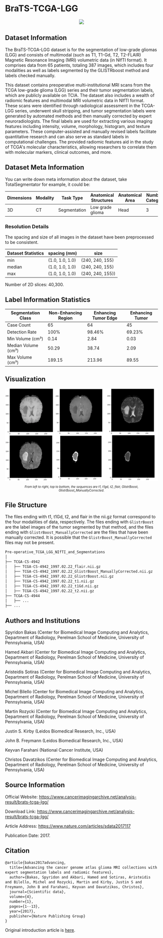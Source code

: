 # BraTS-TCGA-LGG

<div align="center">
    <a href="https://github.com/openmedlab/"><img width="300px" height="auto" src="appendix/BraTS-TCGA-LGG_0.avif"></a>
</div>
<p style="text-align:center;font-size:10px;"><em></em></p>

## Dataset Information

The BraTS-TCGA-LGG dataset is for the segmentation of low-grade gliomas (LGG) and consists of multimodal (such as T1, T1-Gd, T2, T2-FLAIR) Magnetic Resonance Imaging (MRI) volumetric data (in NIfTI format). It comprises data from 65 patients, totaling 387 images, which includes four modalities as well as labels segmented by the GLISTRboost method and labels checked manually.

This dataset contains preoperative multi-institutional MRI scans from the TCGA low-grade glioma (LGG) series and their tumor segmentation labels, which are publicly available on TCIA. The dataset also includes a wealth of radiomic features and multimodal MRI volumetric data in NIfTI format. These scans were identified through radiological assessment in the TCGA-LGG series, underwent skull stripping, and tumor segmentation labels were generated by automated methods and then manually corrected by expert neuroradiologists. The final labels are used for extracting various imaging features including intensity, volume, morphology, histogram, and texture parameters. These computer-assisted and manually revised labels facilitate quantitative research and can also serve as standard labels in computational challenges. The provided radiomic features aid in the study of TCGA's molecular characteristics, allowing researchers to correlate them with molecular markers, clinical outcomes, and more.

## Dataset Meta Information

You can write down meta information about the dataset, take TotalSegmentator for example, it could be:

| Dimensions | Modality | Task Type | Anatomical Structures | Anatomical Area | Number of Categories | Data Volume | File Format |
|------------|----------|-----------|-----------------------|-----------------|----------------------|-------------|-------------|
| 3D         | CT       | Segmentation | Low grade glioma      | Head            | 3                    | 65          | .nii.gz     |


### Resolution Details

The spacing and size of all images in the dataset have been preprocessed to be consistent.

| Dataset Statistics | spacing (mm)     | size            |
|--------------------|------------------|-----------------|
| min                | (1.0, 1.0, 1.0)              | (240, 240, 155)     |
| median             | (1.0, 1.0, 1.0)           | (240, 240, 155) |
| max                | (1.0, 1.0, 1.0)              | (240, 240, 155)) |

Number of 2D slices: 40,300.

## Label Information Statistics

| Segmentation Class | Non-Enhancing Region | Enhancing Tumor Edge | Enhancing Tumor |
|--------------------|----------------------|----------------------|-----------------|
| Case Count         | 65                   | 64                   | 45              |
| Detection Rate     | 100%                 | 98.46%               | 69.23%          |
| Min Volume (cm³)   | 0.14                 | 2.84                 | 0.03            |
| Median Volume (cm³)| 50.29                | 38.74                | 2.09            |
| Max Volume (cm³)   | 189.15               | 213.96               | 89.55           |


## Visualization

<div align="center">
    <a href="https://github.com/openmedlab/"><img width="700px" height="auto" src="appendix/BraTS-TCGA-LGG_1.webp"></a>
</div>
<p style="text-align:center;font-size:10px;"><em> From left to right, top to bottom, the sequences are t1, t1gd, t2, flair, GlistrBoost, GlistrBoost_ManuallyCorrected.</em></p>

## File Structure

The files ending with t1, t1Gd, t2, and flair in the nii.gz format correspond to the four modalities of data, respectively. The files ending with `GlistrBoost` are the label images of the tumor segmented by that method, and the files ending with `GlistrBoost_ManuallyCorrected` are the files that have been manually corrected. It is possible that the `GlistrBoost_ManuallyCorrected` files may not be present.

``` 
Pre-operative_TCGA_LGG_NIfTI_and_Segmentations
│
├── TCGA-CS-4942
│   ├── TCGA-CS-4942_1997.02.22_flair.nii.gz
│   ├── TCGA-CS-4942_1997.02.22_GlistrBoost_ManuallyCorrected.nii.gz
│   ├── TCGA-CS-4942_1997.02.22_GlistrBoost.nii.gz
│   ├── TCGA-CS-4942_1997.02.22_t1.nii.gz
│   ├── TCGA-CS-4942_1997.02.22_t1Gd.nii.gz
│   ├── TCGA-CS-4942_1997.02.22_t2.nii.gz
├── TCGA-CS-4944
│   ├── ...
├── ...
```

## Authors and Institutions

Spyridon Bakas (Center for Biomedical Image Computing and Analytics, Department of Radiology, Perelman School of Medicine, University of Pennsylvania, USA)

Hamed Akbari (Center for Biomedical Image Computing and Analytics, Department of Radiology, Perelman School of Medicine, University of Pennsylvania, USA)

Aristeidis Sotiras (Center for Biomedical Image Computing and Analytics, Department of Radiology, Perelman School of Medicine, University of Pennsylvania, USA)

Michel Bilello (Center for Biomedical Image Computing and Analytics, Department of Radiology, Perelman School of Medicine, University of Pennsylvania, USA)

Martin Rozycki (Center for Biomedical Image Computing and Analytics, Department of Radiology, Perelman School of Medicine, University of Pennsylvania, USA)

Justin S. Kirby (Leidos Biomedical Research, Inc., USA)

John B. Freymann (Leidos Biomedical Research, Inc., USA)

Keyvan Farahani (National Cancer Institute, USA)

Christos Davatzikos (Center for Biomedical Image Computing and Analytics, Department of Radiology, Perelman School of Medicine, University of Pennsylvania, USA)


## Source Information

Official Website: https://www.cancerimagingarchive.net/analysis-result/brats-tcga-lgg/

Download Link: https://www.cancerimagingarchive.net/analysis-result/brats-tcga-lgg/

Article Address: https://www.nature.com/articles/sdata2017117

Publication Date: 2017.

## Citation

``` 
@article{bakas2017advancing,
  title={Advancing the cancer genome atlas glioma MRI collections with expert segmentation labels and radiomic features},
  author={Bakas, Spyridon and Akbari, Hamed and Sotiras, Aristeidis and Bilello, Michel and Rozycki, Martin and Kirby, Justin S and Freymann, John B and Farahani, Keyvan and Davatzikos, Christos},
  journal={Scientific data},
  volume={4},
  number={1},
  pages={1--13},
  year={2017},
  publisher={Nature Publishing Group}
}
```

Original introduction article is [here](https://zhuanlan.zhihu.com/p/673407841).